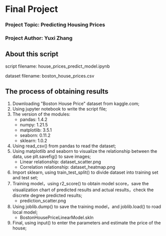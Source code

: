 # Final Project

### Project Topic: Predicting Housing Prices
### Project Author: Yuxi Zhang

## About this script
script filename: house_prices_predict_model.ipynb

dataset filename: boston_house_prices.csv

## The process of obtaining results
1. Downloading "Boston House Price" dataset from kaggle.com;
2. Using jupyter notebook to write the script file;
3. The version of the modules:
   - pandas: 1.4.2 
   - numpy: 1.21.5 
   - matplotlib: 3.5.1 
   - seaborn: 0.11.2 
   - sklearn: 1.0.2 
4. Using read_csv() from pandas to read the dataset;
5. Using matplotlib and seaborn to visualize the relationship between the data, use plt.savefig() to save images;
   - Linear relationship: dataset_scatter.png
   - Correlation relationship: dataset_heatmap.png
6. Import sklearn, using train_test_split() to divide dataset into training set and test set;
7. Training model，using r2_score() to obtain model score，save the visualization chart of predicted results and actual results，check the discrete degree predicted results;
   - prediction_scatter.png
8. Using joblib.dump() to save the training model，and joblib.load() to road local model;
   - BostonHousePriceLinearModel.skln
9. Final, using input() to enter the parameters and estimate the price of the house;